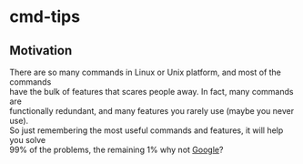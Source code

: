 # cmd-tips

## Motivation

There are so many commands in Linux or Unix platform, and most of the commands   
have the bulk of features that scares people away. In fact, many commands are   
functionally redundant, and many features you rarely use (maybe you never use).  
So just remembering the most useful commands and features, it will help you solve    
99% of the problems, the remaining 1% why not [Google]?


[Google]: https://www.google.com

